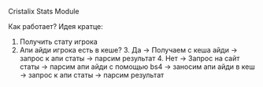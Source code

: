 Cristalix Stats Module

Как работает? Идея кратце:

1. Получить стату игрока
2. Апи айди игрока есть в кеше?
   3.  Да -> Получаем с кеша айди -> запрос к апи статы -> парсим результат
   4. Нет -> Запрос на сайт статы -> парсим апи айди с помощью bs4 -> заносим апи айди в кеш
    -> запрос к апи статы -> парсим результат


